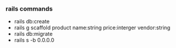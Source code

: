 ### rails commands
* rails db:create
* rails g scaffold product name:string price:interger vendor:string
* rails db:migrate
* rails s -b 0.0.0.0